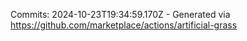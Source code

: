 Commits: 2024-10-23T19:34:59.170Z - Generated via https://github.com/marketplace/actions/artificial-grass
<br>
